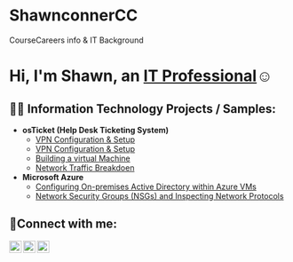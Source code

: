 # ShawnconnerCC
CourseCareers info &amp; IT Background 
<h1>Hi, I'm Shawn, an <a href="https://www.linkedin.com/in/rashawn-conner-00a2868a/">IT Professional</a>☺</h1>

<h2>👨‍💻 Information Technology Projects / Samples:</h2>

- <b>osTicket (Help Desk Ticketing System)</b>
  - [VPN Configuration & Setup](https://github.com/joshmadakorcc/osticket-prereqs)
  - [VPN Configuration & Setup](https://github.com/joshmadakorcc/osticket-prereqs)
  - [Building a virtual Machine](https://github.com/joshmadakorcc/post-install-config)
  - [Network Traffic Breakdoen](https://github.com/joshmadakorcc/ticket-lifecycle)
- <b>Microsoft Azure</b>
  - [Configuring On-premises Active Directory within Azure VMs](https://github.com/joshmadakorcc/configure-ad)
  - [Network Security Groups (NSGs) and Inspecting Network Protocols](https://github.com/joshmadakorcc/azure-network-protocols)

<h2>🤳Connect with me:</h2>

[<img align="left" alt="Shawn | Twitter" width="22px" src="https://cdn.jsdelivr.net/npm/simple-icons@v3/icons/twitter.svg" />][twitter]
[<img align="left" alt="Shawn | LinkedIn" width="22px" src="https://cdn.jsdelivr.net/npm/simple-icons@v3/icons/linkedin.svg" />][linkedin]
[<img align="left" alt="Shawn | Instagram" width="22px" src="https://cdn.jsdelivr.net/npm/simple-icons@v3/icons/instagram.svg" />][instagram]

[twitter]: https://twitter.com/Shawn_Conner_30
[instagram]: https://www.instagram.com/coursecareers/
[linkedin]: https://www.linkedin.com/in/rashawn-conner-00a2868a/
